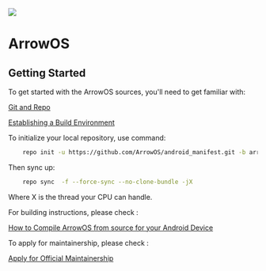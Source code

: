 <img src="https://github.com/ArrowOS/getting_started/blob/master/misc/logo.png?raw=true">

# ArrowOS

 Getting Started
---------------
To get started with the ArrowOS sources, you'll need to get
familiar with:

 [Git and Repo](https://source.android.com/setup/build/downloading)
 
 [Establishing a Build Environment](https://source.android.com/setup/build/initializing)

To initialize your local repository, use command:

```bash
    repo init -u https://github.com/ArrowOS/android_manifest.git -b arrow-9.x
```

Then sync up:

```bash
    repo sync  -f --force-sync --no-clone-bundle -jX
```
Where X is the thread your CPU can handle.

For building instructions, please check :

[ How to Compile ArrowOS from source for your Android Device](https://blog.arrowos.net/posts/compilation-guide)

To apply for maintainership, please check :

[Apply for Official Maintainership](https://blog.arrowos.net/posts/apply-for-maintainership)

